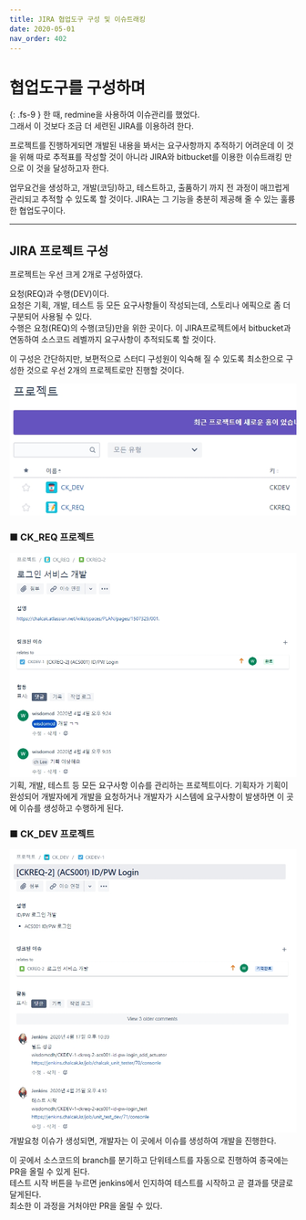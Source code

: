 ```yaml
---
title: JIRA 협업도구 구성 및 이슈트래킹
date: 2020-05-01
nav_order: 402
---
```

# 협업도구를 구성하며
{: .fs-9 }
한 때, redmine을 사용하여 이슈관리를 했었다.
<br />그래서 이 것보다 조금 더 세련된 JIRA를 이용하려 한다.

프로젝트를 진행하게되면 개발된 내용을 봐서는 요구사항까지 추적하기 어려운데 이 것을 위해 따로 추적표를 작성할 것이 아니라 JIRA와 bitbucket를 이용한 이슈트래킹 만으로 이 것을 달성하고자 한다.

업무요건을 생성하고, 개발(코딩)하고, 테스트하고, 출품하기 까지 전 과정이 매끄럽게 관리되고 추적할 수 있도록 할 것이다. JIRA는 그 기능을 충분히 제공해 줄 수 있는 훌륭한 협업도구이다.

---
## JIRA 프로젝트 구성
프로젝트는 우선 크게 2개로 구성하였다.

요청(REQ)과 수행(DEV)이다.
<br />
요청은 기획, 개발, 테스트 등 모든 요구사항들이 작성되는데, 스토리나 에픽으로 좀 더 구분되어 사용될 수 있다.
<br />
수행은 요청(REQ)의 수행(코딩)만을 위한 곳이다. 이 JIRA프로젝트에서 bitbucket과 연동하여 소스코드 레벨까지 요구사항이 추적되도록 할 것이다.

이 구성은 간단하지만, 보편적으로 스터디 구성원이 익숙해 질 수 있도록 최소한으로 구성한 것으로 우선 2개의 프로젝트로만 진행할 것이다.

<img src="/assets/images/study/chalcak/jira-project.jpg" alt="jira project">
<br>

### ■ CK_REQ 프로젝트
<img src="/assets/images/study/chalcak/jira-project-req.jpg" alt="jira project req">
<br>
기획, 개발, 테스트 등 모든 요구사항 이슈를 관리하는 프로젝트이다. 기획자가 기획이 완성되어 개발자에게 개발을 요청하거나 개발자가 시스템에 요구사항이 발생하면 이 곳에 이슈를 생성하고 수행하게 된다.

### ■ CK_DEV 프로젝트
<img src="/assets/images/study/chalcak/jira-project-dev.jpg" alt="jira project dev">
<br>
개발요청 이슈가 생성되면, 개발자는 이 곳에서 이슈를 생성하여 개발을 진행한다.

이 곳에서 소스코드의 branch를 분기하고 단위테스트를 자동으로 진행하여 종국에는 PR을 올릴 수 있게 된다.
<br/>테스트 시작 버튼을 누르면 jenkins에서 인지하여 테스트를 시작하고 곧 결과를 댓글로 달게된다.
<br/>최소한 이 과정을 거처야만 PR을 올릴 수 있다.